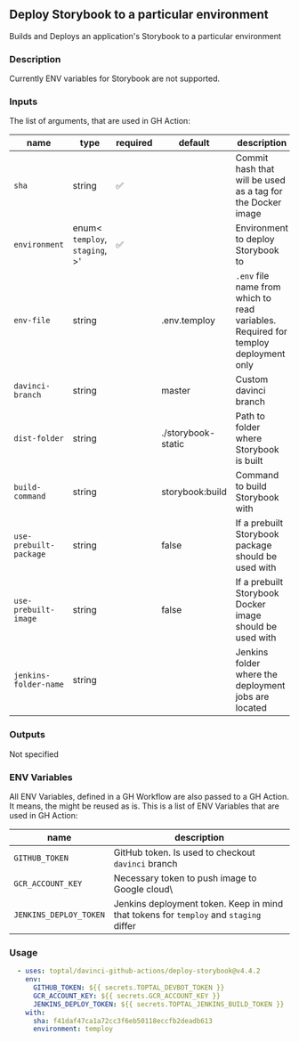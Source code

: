 ## Deploy Storybook to a particular environment

Builds and Deploys an application's Storybook to a particular environment

### Description

Currently ENV variables for Storybook are not supported.

### Inputs

The list of arguments, that are used in GH Action:

| name                   | type                                       | required | default            | description                                                                         |
| ---------------------- | ------------------------------------------ | -------- | ------------------ | ----------------------------------------------------------------------------------- |
| `sha`                  | string                                     | ✅        |                    | Commit hash that will be used as a tag for the Docker image                         |
| `environment`          | enum<<br/>`temploy`,<br/>`staging`,<br/>>' | ✅        |                    | Environment to deploy Storybook to                                                  |
| `env-file`             | string                                     |          | .env.temploy       | `.env` file name from which to read variables. Required for temploy deployment only |
| `davinci-branch`       | string                                     |          | master             | Custom davinci branch                                                               |
| `dist-folder`          | string                                     |          | ./storybook-static | Path to folder where Storybook is built                                             |
| `build-command`        | string                                     |          | storybook:build    | Command to build Storybook with                                                     |
| `use-prebuilt-package` | string                                     |          | false              | If a prebuilt Storybook package should be used with                                 |
| `use-prebuilt-image`   | string                                     |          | false              | If a prebuilt Storybook Docker image should be used with                            |
| `jenkins-folder-name`  | string                                     |          |                    | Jenkins folder where the deployment jobs are located                                |

### Outputs

Not specified

### ENV Variables

All ENV Variables, defined in a GH Workflow are also passed to a GH Action. It means, the might be reused as is.
This is a list of ENV Variables that are used in GH Action:

| name                   | description                                                                           |
| ---------------------- | ------------------------------------------------------------------------------------- |
| `GITHUB_TOKEN`         | GitHub token. Is used to checkout `davinci` branch                                    |
| `GCR_ACCOUNT_KEY`      | Necessary token to push image to Google cloud\\                                       |
| `JENKINS_DEPLOY_TOKEN` | Jenkins deployment token. Keep in mind that tokens for `temploy` and `staging` differ |

### Usage

```yaml
  - uses: toptal/davinci-github-actions/deploy-storybook@v4.4.2
    env:
      GITHUB_TOKEN: ${{ secrets.TOPTAL_DEVBOT_TOKEN }}
      GCR_ACCOUNT_KEY: ${{ secrets.GCR_ACCOUNT_KEY }}
      JENKINS_DEPLOY_TOKEN: ${{ secrets.TOPTAL_JENKINS_BUILD_TOKEN }}
    with:
      sha: f41daf47ca1a72cc3f6eb50118eccfb2deadb613
      environment: temploy
```
